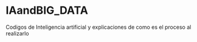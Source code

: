 # IAandBIG_DATA
Codigos de Inteligencia artificial y explicaciones de como es el proceso al realizarlo
